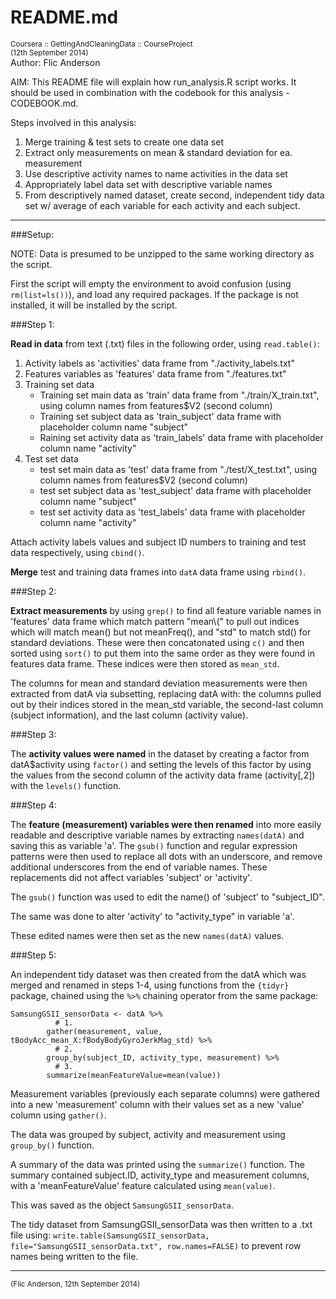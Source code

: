 README.md
==========
<sup>Coursera :: GettingAndCleaningData :: CourseProject</sup>     
<sup>(12th September 2014)</sup>   
Author: Flic Anderson   


AIM: This README file will explain how run_analysis.R script works.  It should be used in combination with the codebook for this analysis - CODEBOOK.md.

Steps involved in this analysis:     
1. Merge training & test sets to create one data set    
2. Extract only measurements on mean & standard deviation for ea. measurement   
3. Use descriptive activity names to name activities in the data set   
4. Appropriately label data set with descriptive variable names    
5. From descriptively named dataset, create second, independent tidy data set w/ average of each variable for each activity and each subject.   

--------------------------------------------------------------------------------
###Setup: 

NOTE: Data is presumed to be unzipped to the same working directory as the script.

First the script will empty the environment to avoid confusion (using `rm(list=ls())`), and load any required packages.  If the package is not installed, it will be installed by the script. 

###Step 1:  

**Read in data** from text (.txt) files in the following order, using `read.table()`:   
1. Activity labels as 'activities' data frame from "./activity_labels.txt"     
2. Features variables as 'features' data frame from "./features.txt"     
3. Training set data     
    * Training set main data as 'train' data frame from "./train/X_train.txt", using column names from features\$V2 (second column)     
    * Training set subject data as 'train_subject' data frame with placeholder column name "subject"     
    * Raining set activity data as 'train_labels' data frame with placeholder column name "activity"   
4. Test set data   
    * test set main data as 'test' data frame from "./test/X_test.txt", using column names from features\$V2 (second column)        
    * test set subject data as 'test_subject' data frame  with placeholder column name "subject"      
    * test set activity data as 'test_labels' data frame with placeholder column name "activity"      

Attach activity labels values and subject ID numbers to training and test data respectively, using `cbind()`.    

**Merge** test and training data frames into `datA` data frame using `rbind()`.   

###Step 2: 

**Extract measurements** by using `grep()` to find all feature variable names in 'features' data frame which match pattern "mean\\(" to pull out indices which will match mean() but not meanFreq(), and "std" to match std() for standard deviations.  These were then concatonated using `c()` and then sorted using `sort()` to put them into the same order as they were found in features data frame.  These indices were then stored as `mean_std`.  

The columns for mean and standard deviation measurements were then extracted from datA via subsetting, replacing datA with: the columns pulled out by their indices stored in the mean_std variable, the second-last column (subject information), and the last column (activity value).


###Step 3:  

The **activity values were named** in the dataset by creating a factor from datA\$activity using `factor()` and setting the levels of this factor by using the values from the second column of the activity data frame (activity[,2]) with the `levels()` function.


###Step 4: 

The **feature (measurement) variables were then renamed** into more easily readable and descriptive variable names by extracting `names(datA)` and saving this as variable 'a'.  The `gsub()` function and regular expression patterns were then used to replace all dots with an underscore, and remove additional underscores from the end of variable names.  These replacements did not affect variables 'subject' or 'activity'.  

The `gsub()` function was used to edit the name() of 'subject' to "subject_ID".  

The same was done to alter 'activity' to "activity_type" in variable 'a'.

These edited names were then set as the new `names(datA)` values.  

###Step 5:  

An independent tidy dataset was then created from the datA which was merged and renamed in steps 1-4, using functions from the `{tidyr}` package, chained using the `%>%` chaining operator from the same package:  

``` 
SamsungGSII_sensorData <- datA %>%       
          # 1.     
        gather(measurement, value, tBodyAcc_mean_X:fBodyBodyGyroJerkMag_std) %>%    
          # 2.     
        group_by(subject_ID, activity_type, measurement) %>%     
          # 3.    
        summarize(meanFeatureValue=mean(value))    
```
Measurement variables (previously each separate columns) were gathered into a new 'measurement' column with their values set as a new 'value' column using `gather()`.  

The data was grouped by subject, activity and measurement using `group_by()` function.  

A summary of the data was printed using the `summarize()` function.  The summary contained subject.ID, activity_type and measurement columns, with a 'meanFeatureValue' feature calculated using `mean(value)`.  

This was saved as the object `SamsungGSII_sensorData`.  

The tidy dataset from SamsungGSII_sensorData was then written to a .txt file using:
`write.table(SamsungGSII_sensorData, file="SamsungGSII_sensorData.txt", row.names=FALSE)` to prevent row names being written to the file.  

--------------------------------------------------------------------------------
<sup>(Flic Anderson, 12th September 2014)</sup> 

